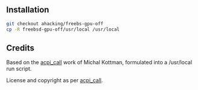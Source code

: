 ## Installation

```sh
git checkout ahacking/freebs-gpu-off
cp -R freebsd-gpu-off/usr/local /usr/local
```

## Credits

Based on the [acpi_call](https://github.com/mkottman/acpi_call) work of Michal Kottman, formulated into a /usr/local run script.

License and copyright as per [acpi_call](https://github.com/mkottman/acpi_call).

